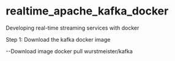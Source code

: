 # realtime_apache_kafka_docker
 Developing real-time streaming services with docker

Step 1: Download the kafka docker image

  --Download image
  docker pull wurstmeister/kafka

